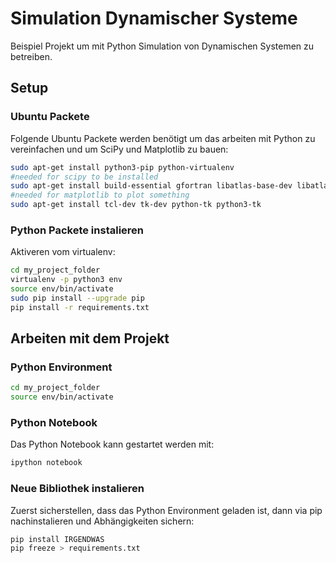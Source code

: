 Simulation Dynamischer Systeme
=======
Beispiel Projekt um mit Python Simulation von Dynamischen Systemen zu betreiben.

## Setup

### Ubuntu Packete
Folgende Ubuntu Packete werden benötigt um das arbeiten mit Python zu vereinfachen und um SciPy und Matplotlib zu bauen:
```bash
sudo apt-get install python3-pip python-virtualenv
#needed for scipy to be installed 
sudo apt-get install build-essential gfortran libatlas-base-dev libatlas3gf-base python-dev libjpeg-dev libxml2-dev libfreetype6-dev 
#needed for matplotlib to plot something
sudo apt-get install tcl-dev tk-dev python-tk python3-tk
```

### Python Packete instalieren
Aktiveren vom virtualenv:

```bash
cd my_project_folder
virtualenv -p python3 env
source env/bin/activate
sudo pip install --upgrade pip
pip install -r requirements.txt
```

## Arbeiten mit dem Projekt

### Python Environment 

```bash
cd my_project_folder
source env/bin/activate
```

### Python Notebook
Das Python Notebook kann gestartet werden mit:

```bash
ipython notebook
```

### Neue Bibliothek instalieren
Zuerst sicherstellen, dass das Python Environment geladen ist, dann via pip nachinstalieren und Abhängigkeiten sichern:

```bash
pip install IRGENDWAS
pip freeze > requirements.txt
```



